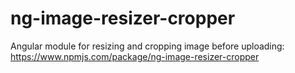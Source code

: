# ng-image-resizer-cropper
Angular module for resizing and cropping image before uploading: https://www.npmjs.com/package/ng-image-resizer-cropper
